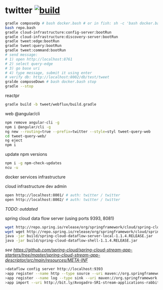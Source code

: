 twitter [![build](https://travis-ci.org/daggerok/twitter.svg?branch=master)](https://travis-ci.org/daggerok/twitter)
=======

```bash
gradle composeUp # bash docker.bash # or in fish: sh -c 'bash docker.bash stop'
bash repo.bash
gradle cloud-infrastructure:config-server:bootRun
gradle cloud-infrastructure:discovery-server:bootRun
gradle tweet:edge:bootRun
gradle tweet:query:bootRun
gradle tweet:command:bootRun
# send message:
# 1) open http://localhost:8761
# 2) select query-edge
# 3) go base uri
# 4) type message, submit it using enter
# verify db: http://localhost:8002/db/test/tweet
gralde composeDown # bash docker.bash stop
gradle --stop
```

reactpr

```bash
gradle build -b tweet/webflux/build.gradle
```

web @angular/cli

```bash
npm remove angular-cli -g
npm i @angular/cli -g
ng new --routing=true --prefix=twitter --style=styl tweet-query-web
cd tweet-query-web/
ng eject
npm i
```

update npm versions

```bash
npm i -g npm-check-updates
ncu -u
```

docker services infrastructure

cloud infrastructure dev admin

```bash
open http://localhost:8001/ # auth: twitter / twitter
open http://localhost:8002/ # auth: twitter / twitter
```

*TODO: outdated*

spring cloud data flow server (using ports 9393, 8081)

```bash
wget http://repo.spring.io/release/org/springframework/cloud/spring-cloud-dataflow-server-local/1.1.4.RELEASE/spring-cloud-dataflow-server-local-1.1.4.RELEASE.jar -P build
wget wget http://repo.spring.io/release/org/springframework/cloud/spring-cloud-dataflow-shell/1.1.4.RELEASE/spring-cloud-dataflow-shell-1.1.4.RELEASE.jar -P build
java -jar build/spring-cloud-dataflow-server-local-1.1.4.RELEASE.jar
java -jar build/spring-cloud-dataflow-shell-1.1.4.RELEASE.jar
```

*see https://github.com/spring-cloud/spring-cloud-stream-app-starters/tree/master/spring-cloud-stream-app-descriptor/src/main/resources/META-INF*

```bash
>dataflow config server http://localhost:9393
>app register --name http --type source --uri maven://org.springframework.cloud.stream.app:http-source-rabbit:1.1.2.BUILD-SNAPSHOT
>app register --name log --type sink --uri maven://org.springframework.cloud.stream.app:log-sink-rabbit:1.1.2.BUILD-SNAPSHOT
>app import --uri http://bit.ly/Avogadro-SR1-stream-applications-rabbit-maven

```
